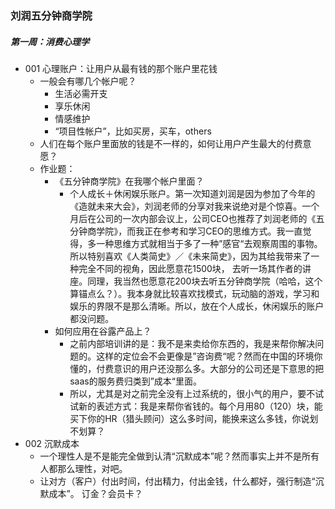 ### 刘润五分钟商学院

##### 第一周：消费心理学

- 001 心理账户：让用户从最有钱的那个账户里花钱
  - 一般会有哪几个帐户呢？
    - 生活必需开支
    - 享乐休闲
    - 情感维护
    - “项目性帐户”，比如买房，买车，others
  - 人们在每个账户里面放的钱是不一样的，如何让用户产生最大的付费意愿？
  - 作业题：
    - 《五分钟商学院》在我哪个帐户里面？
      - 个人成长＋休闲娱乐账户。第一次知道刘润是因为参加了今年的《造就未来大会》，刘润老师的分享对我来说绝对是个惊喜。一个月后在公司的一次内部会议上，公司CEO也推荐了刘润老师的《五分钟商学院》，而我正在参考和学习CEO的思维方式。我一直觉得，多一种思维方式就相当于多了一种”感官“去观察周围的事物。所以特别喜欢《人类简史》／《未来简史》，因为其给我带来了一种完全不同的视角，因此愿意花1500块， 去听一场其作者的讲座。同理，我当然也愿意花200块去听五分钟商学院（哈哈，这个算锚点么？）。我本身就比较喜欢找模式，玩动脑的游戏，学习和娱乐的界限不是那么清晰。所以，放在个人成长，休闲娱乐的账户都没问题。
    - 如何应用在谷露产品上？
      - 之前内部培训讲的是：我不是来卖给你东西的，我是来帮你解决问题的。这样的定位会不会更像是”咨询费“呢？然而在中国的环境你懂的，付费意识的用户还没那么多。大部分的公司还是下意思的把saas的服务费归类到”成本“里面。
      - 所以，尤其是对之前完全没有上过系统的，很小气的用户，要不试试新的表述方式：我是来帮你省钱的。每个月用80（120）块，能买下你的HR（猎头顾问）这么多时间，能换来这么多钱，你说划不划算？
- 002 沉默成本
  - 一个理性人是不是能完全做到认清“沉默成本”呢？然而事实上并不是所有人都那么理性，对吧。
  - 让对方（客户）付出时间，付出精力，付出金钱，什么都好，强行制造“沉默成本”。 订金？会员卡？
